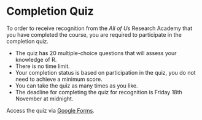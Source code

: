 
# Completion Quiz

To order to receive recognition from the *All of Us* Research Academy that you have completed the course, you are required to participate in the completion quiz. 

* The quiz has 20 multiple-choice questions that will assess your knowledge of R. 
* There is no time limit.
* Your completion status is based on participation in the quiz, you do not need to achieve a minimum score.
* You can take the quiz as many times as you like.
* The deadline for completing the quiz for recognition is Friday 18th November at midnight.

Access the quiz via [Google Forms](https://forms.gle/BLTSUPLVPX4P4uWq6).
